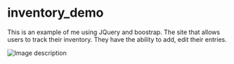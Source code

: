 # inventory_demo
 This is an example of me using JQuery and boostrap. The site that allows users to track their inventory. 
 They have the ability to add, edit their entries.  
 
 
![Image description](https://i.imgur.com/qtUkyh9.png)
